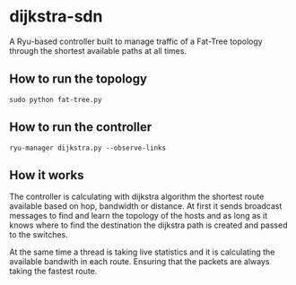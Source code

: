 # dijkstra-sdn
A Ryu-based controller built to manage traffic of a Fat-Tree topology through the shortest available paths at all times.

## How to run the topology
`sudo python fat-tree.py`

## How to run the controller
`ryu-manager dijkstra.py --observe-links`

## How it works
The controller is calculating with dijkstra algorithm the shortest route available based on hop, bandwidth or distance. At first it sends broadcast messages to find and learn the topology of the hosts and as long as it knows where to find the destination the dijkstra path is created and passed to the switches.

At the same time a thread is taking live statistics and it is calculating the available bandwith in each route. Ensuring that the packets are always taking the fastest route.